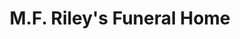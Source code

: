 ---
title: "M.F. Riley's Funeral Home"
url: /fairfax/m-f-rileys-funeral-home/
shop: Bestattungen
---